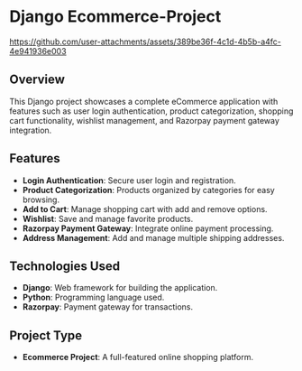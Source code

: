 
# Django Ecommerce-Project



https://github.com/user-attachments/assets/389be36f-4c1d-4b5b-a4fc-4e941936e003


## Overview

This Django project showcases a complete eCommerce application with features such as user login authentication, product categorization, shopping cart functionality, wishlist management, and Razorpay payment gateway integration.

## Features

- **Login Authentication**: Secure user login and registration.
- **Product Categorization**: Products organized by categories for easy browsing.
- **Add to Cart**: Manage shopping cart with add and remove options.
- **Wishlist**: Save and manage favorite products.
- **Razorpay Payment Gateway**: Integrate online payment processing.
- **Address Management**: Add and manage multiple shipping addresses.

## Technologies Used

- **Django**: Web framework for building the application.
- **Python**: Programming language used.
- **Razorpay**: Payment gateway for transactions.

## Project Type
- **Ecommerce Project**: A full-featured online shopping platform.






